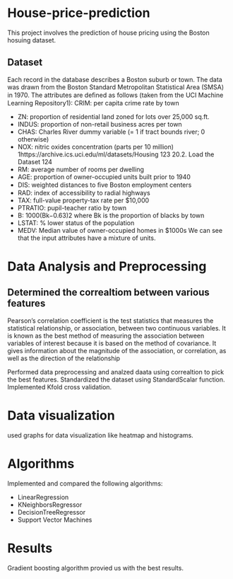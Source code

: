 # House-price-prediction
This project involves the prediction of house pricing using the Boston hosuing dataset.

## Dataset
Each record in the database describes a Boston suburb or town. The data was drawn from the Boston Standard Metropolitan Statistical Area (SMSA) in 1970. The attributes are deﬁned as follows (taken from the UCI Machine Learning Repository1): 
CRIM: per capita crime rate by town 
  - ZN: proportion of residential land zoned for lots over 25,000 sq.ft. 
  - INDUS: proportion of non-retail business acres per town 
  - CHAS: Charles River dummy variable (= 1 if tract bounds river; 0 otherwise) 
  - NOX: nitric oxides concentration (parts per 10 million) 1https://archive.ics.uci.edu/ml/datasets/Housing 123 20.2. Load the Dataset 124 
  - RM: average number of rooms per dwelling 
  - AGE: proportion of owner-occupied units built prior to 1940 
  - DIS: weighted distances to ﬁve Boston employment centers 
  - RAD: index of accessibility to radial highways 
  - TAX: full-value property-tax rate per $10,000 
  - PTRATIO: pupil-teacher ratio by town 
  - B: 1000(Bk−0.63)2 where Bk is the proportion of blacks by town 
  - LSTAT: % lower status of the population 
  - MEDV: Median value of owner-occupied homes in $1000s We can see that the input attributes have a mixture of units.
  
# Data Analysis and Preprocessing

## Determined the correaltiom between various features
Pearson’s correlation coefficient is the test statistics that measures the statistical relationship, or association, between two continuous variables. It is known as the best method of measuring the association between variables of interest because it is based on the method of covariance. It gives information about the magnitude of the association, or correlation, as well as the direction of the relationship

Performed data preprocessing and analzed daata using correaltion to pick the best features. Standardized the dataset using StandardScalar function.
Implemented Kfold cross validation.


# Data visualization
used graphs for data visualization like heatmap and histograms.

# Algorithms
Implemented and compared the following algorithms:
  - LinearRegression
  - KNeighborsRegressor
  - DecisionTreeRegressor
  - Support Vector Machines
  
# Results
Gradient boosting algorithm provied us with the best results.


